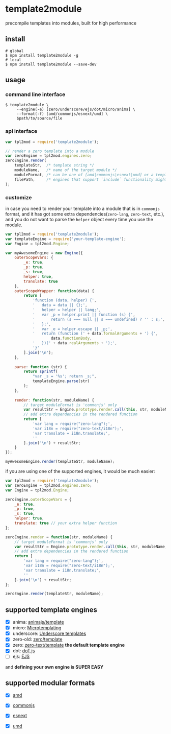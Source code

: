 # template2module

precompile templates into modules, built for high performance

## install

```shell
# global
$ npm install template2module -g
# local
$ npm install template2module --save-dev
```

## usage

### command line interface

```shell
$ template2module \
     --engine(-e) [zero/underscore/ejs/dot/micro/anima] \
     --format(-f) [amd/commonjs/esnext/umd] \
     $path/to/source/file
```

### api interface

```javascript
var tpl2mod = require('template2module');

// render a zero template into a module
var zeroEngine = tpl2mod.engines.zero;
zeroEngine.render(
    templateStr,  /* template string */
    moduleName,   /* name of the target module */
    moduleFormat, /* can be one of [amd|commonjs|esnext|umd] or a template render function */
    filePath,     /* engines that support `include` functionality might need it */
);
```

### customize

in case you need to render your template into a module that is in `commonjs` format, and it has got some extra dependencies(`zero-lang`, `zero-text`, etc.), and you do not want to parse the `helper` object every time you use the module.

```javascript
var tpl2mod = require('template2module');
var templateEngine = require('your-template-engine');
var Engine = tpl2mod.Engine;

var myAwesomeEngine = new Engine({
    outerScopeVars: {
        _e: true,
        _p: true,
        _s: true,
        helper: true,
        translate: true
    },
    outerScopeWrapper: function(data) {
        return [
            'function (data, helper) {',
            '   data = data || {};',
            '   helper = helper || lang;',
            '   var _p = helper.print || function (s) {',
            '       return (s === null || s === undefined) ? '' : s;',
            '   };',
            '   var _e = helper.escape || _p;',
            '   return (function (' + data.formalArguments + ') {',
                    data.functionBody,
            '   })(' + data.realArguments + ');',
            '}'
        ].join('\n');
    },
    
    parse: function (str) {
        return sprintf(
            "var _s = '%s'; return _s;",
            templateEngine.parse(str)
        );
    },
    
    render: function(str, moduleName) {
        // target moduleFormat is 'commonjs' only
        var resultStr = Engine.prototype.render.call(this, str, moduleName, 'commonjs');
        // add extra dependencies in the rendered function
        return [
            'var lang = require("zero-lang");',
            'var i18n = require("zero-text/i18n");',
            'var translate = i18n.translate;',
            ''
        ].join('\n') + resultStr;
    }
});

myAwesomeEngine.render(templateStr, moduleName);
```

if you are using one of the supported engines, it would be much easier:

```javascript
var tpl2mod = require('template2module');
var zeroEngine = tpl2mod.engines.zero;
var Engine = tpl2mod.Engine;

zeroEngine.outerScopeVars = {
    _e: true,
    _p: true,
    _s: true,
    helper: true,
    translate: true // your extra helper function
};

zeroEngine.render = function(str, moduleName) {
    // target moduleFormat is 'commonjs' only
    var resultStr = Engine.prototype.render.call(this, str, moduleName, 'commonjs');
    // add extra dependencies in the rendered function
    return [
        'var lang = require("zero-lang");',
        'var i18n = require("zero-text/i18n");',
        'var translate = i18n.translate;',
        ''
    ].join('\n') + resultStr;
};

zeroEngine.render(templateStr, moduleName);
```

## supported template engines

- [x] anima: [animajs/template](http://gitlab.alibaba-inc.com/animajs/template)
- [x] micro: [Microtemplating](http://ejohn.org/blog/javascript-micro-templating)
- [x] underscore: [Underscore templates](http://underscorejs.org/#template)
- [x] zero-old: [zero/template](http://gitlab.alibaba-inc.com/zeroui/zero/blob/master/src/zero/template.js)
- [x] zero: [zero-text/template](https://github.com/zero/zero-text/blob/master/template.js) **the default template engine**
- [x] dot: [doT.js](https://github.com/olado/doT)
- [ ] ejs: [EJS](https://github.com/tj/ejs)

and **defining your own engine is SUPER EASY**

## supported modular formats

- [x] [amd](https://github.com/amdjs/amdjs-api/blob/master/AMD.md)
- [x] [commonjs](http://www.commonjs.org/)
- [x] [esnext](https://github.com/tc39/ecma262)
- [x] [umd](https://github.com/umdjs/umd)

